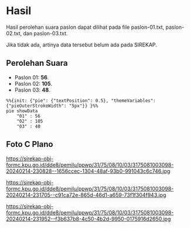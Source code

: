 # Hasil

Hasil perolehan suara paslon dapat dilihat pada file paslon-01.txt, paslon-02.txt, dan paslon-03.txt.

Jika tidak ada, artinya data tersebut belum ada pada SIREKAP.

## Perolehan Suara

 * Paslon 01: **56**.
 * Paslon 02: **105**.
 * Paslon 03: **48**.

```mermaid
%%{init: {"pie": {"textPosition": 0.5}, "themeVariables": {"pieOuterStrokeWidth": "5px"}} }%%
pie showData
    "01" : 56
    "02" : 105
    "03" : 48
```
## Foto C Plano

https://sirekap-obj-formc.kpu.go.id/dde8/pemilu/ppwp/31/75/08/10/03/3175081003098-20240214-230828--1656ccec-1304-48af-93b0-991043c6c746.jpg

https://sirekap-obj-formc.kpu.go.id/dde8/pemilu/ppwp/31/75/08/10/03/3175081003098-20240214-231705--c91ca72e-865d-46d1-a659-73f1f304f943.jpg

https://sirekap-obj-formc.kpu.go.id/dde8/pemilu/ppwp/31/75/08/10/03/3175081003098-20240214-231952--f3b637b8-4c50-4b2d-9950-0175916d2650.jpg
